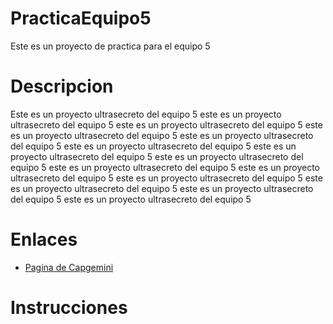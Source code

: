 # PracticaEquipo5

Este es un proyecto de practica para el equipo 5

# Descripcion

Este es un proyecto ultrasecreto del equipo 5 este es un proyecto ultrasecreto del equipo 5 este es un proyecto ultrasecreto del equipo 5 este es un proyecto ultrasecreto del equipo 5 este es un proyecto ultrasecreto del equipo 5 este es un proyecto ultrasecreto del equipo 5 este es un proyecto ultrasecreto del equipo 5 este es un proyecto ultrasecreto del equipo 5 este es un proyecto ultrasecreto del equipo 5 este es un proyecto ultrasecreto del equipo 5 este es un proyecto ultrasecreto del equipo 5 este es un proyecto ultrasecreto del equipo 5 este es un proyecto ultrasecreto del equipo 5 este es un proyecto ultrasecreto del equipo 5

# Enlaces

- [Pagina de Capgemini](https://www.capgemini.com/)

# Instrucciones